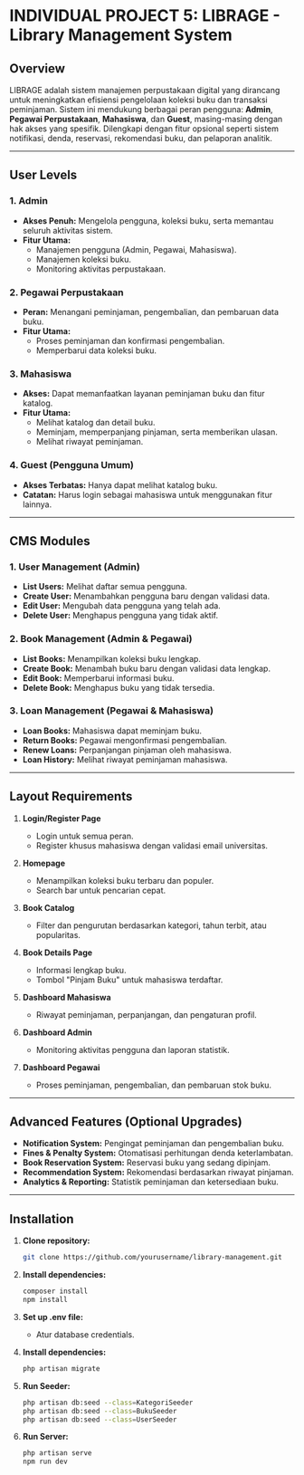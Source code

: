 # INDIVIDUAL PROJECT 5: LIBRAGE - Library Management System

## Overview
LIBRAGE adalah sistem manajemen perpustakaan digital yang dirancang untuk meningkatkan efisiensi pengelolaan koleksi buku dan transaksi peminjaman. Sistem ini mendukung berbagai peran pengguna: **Admin**, **Pegawai Perpustakaan**, **Mahasiswa**, dan **Guest**, masing-masing dengan hak akses yang spesifik. Dilengkapi dengan fitur opsional seperti sistem notifikasi, denda, reservasi, rekomendasi buku, dan pelaporan analitik.

---

## User Levels

### 1. Admin
- **Akses Penuh:** Mengelola pengguna, koleksi buku, serta memantau seluruh aktivitas sistem.
- **Fitur Utama:**
  - Manajemen pengguna (Admin, Pegawai, Mahasiswa).
  - Manajemen koleksi buku.
  - Monitoring aktivitas perpustakaan.

### 2. Pegawai Perpustakaan
- **Peran:** Menangani peminjaman, pengembalian, dan pembaruan data buku.
- **Fitur Utama:**
  - Proses peminjaman dan konfirmasi pengembalian.
  - Memperbarui data koleksi buku.

### 3. Mahasiswa
- **Akses:** Dapat memanfaatkan layanan peminjaman buku dan fitur katalog.
- **Fitur Utama:**
  - Melihat katalog dan detail buku.
  - Meminjam, memperpanjang pinjaman, serta memberikan ulasan.
  - Melihat riwayat peminjaman.

### 4. Guest (Pengguna Umum)
- **Akses Terbatas:** Hanya dapat melihat katalog buku.
- **Catatan:** Harus login sebagai mahasiswa untuk menggunakan fitur lainnya.

---

## CMS Modules

### 1. **User Management (Admin)**
- **List Users:** Melihat daftar semua pengguna.
- **Create User:** Menambahkan pengguna baru dengan validasi data.
- **Edit User:** Mengubah data pengguna yang telah ada.
- **Delete User:** Menghapus pengguna yang tidak aktif.

### 2. **Book Management (Admin & Pegawai)**
- **List Books:** Menampilkan koleksi buku lengkap.
- **Create Book:** Menambah buku baru dengan validasi data lengkap.
- **Edit Book:** Memperbarui informasi buku.
- **Delete Book:** Menghapus buku yang tidak tersedia.

### 3. **Loan Management (Pegawai & Mahasiswa)**
- **Loan Books:** Mahasiswa dapat meminjam buku.
- **Return Books:** Pegawai mengonfirmasi pengembalian.
- **Renew Loans:** Perpanjangan pinjaman oleh mahasiswa.
- **Loan History:** Melihat riwayat peminjaman mahasiswa.

---

## Layout Requirements

1. **Login/Register Page**
   - Login untuk semua peran.
   - Register khusus mahasiswa dengan validasi email universitas.
   
2. **Homepage**
   - Menampilkan koleksi buku terbaru dan populer.
   - Search bar untuk pencarian cepat.

3. **Book Catalog**
   - Filter dan pengurutan berdasarkan kategori, tahun terbit, atau popularitas.

4. **Book Details Page**
   - Informasi lengkap buku.
   - Tombol "Pinjam Buku" untuk mahasiswa terdaftar.

5. **Dashboard Mahasiswa**
   - Riwayat peminjaman, perpanjangan, dan pengaturan profil.

6. **Dashboard Admin**
   - Monitoring aktivitas pengguna dan laporan statistik.

7. **Dashboard Pegawai**
   - Proses peminjaman, pengembalian, dan pembaruan stok buku.

---

## Advanced Features (Optional Upgrades)
- **Notification System:** Pengingat peminjaman dan pengembalian buku.
- **Fines & Penalty System:** Otomatisasi perhitungan denda keterlambatan.
- **Book Reservation System:** Reservasi buku yang sedang dipinjam.
- **Recommendation System:** Rekomendasi berdasarkan riwayat pinjaman.
- **Analytics & Reporting:** Statistik peminjaman dan ketersediaan buku.

---

## Installation

1. **Clone repository:**
   ```bash
   git clone https://github.com/yourusername/library-management.git

2. **Install dependencies:**
   ```bash
   composer install
   npm install

3. **Set up .env file:**
   - Atur database credentials.

4. **Install dependencies:**
   ```bash
   php artisan migrate

5. **Run Seeder:**
   ```bash
   php artisan db:seed --class=KategoriSeeder
   php artisan db:seed --class=BukuSeeder
   php artisan db:seed --class=UserSeeder

6. **Run Server:**
   ```bash
   php artisan serve
   npm run dev
